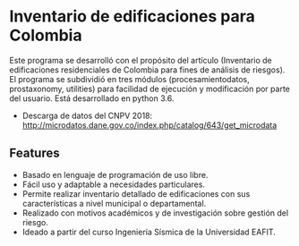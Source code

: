 Inventario de edificaciones para Colombia
================================================
Este programa se desarrolló con el  propósito  del  artículo (Inventario  de  edificaciones  residenciales  de  Colombia  para  fines de  análisis  de  riesgos).  El  programa  se  subdividió  en  tres  módulos  (procesamientodatos, prostaxonomy, utilities) para facilidad de ejecución y modificación por parte del usuario. Está  desarrollado  en  python  3.6. 

- Descarga de datos del CNPV 2018: http://microdatos.dane.gov.co/index.php/catalog/643/get_microdata

Features
--------

* Basado en lenguaje de programación de uso libre.
* Fácil uso y adaptable a necesidades particulares.
* Permite realizar inventario detallado de edificaciones con sus características a nivel municipal o departamental.
* Realizado con motivos académicos y de investigación sobre gestión del riesgo.
* Ideado a partir del curso Ingeniería Sísmica de la Universidad EAFIT.

